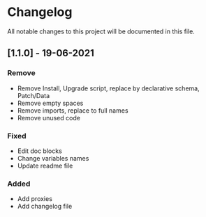 # Changelog
All notable changes to this project will be documented in this file.

## [1.1.0] - 19-06-2021
### Remove
- Remove Install, Upgrade script, replace by declarative schema, Patch/Data
- Remove empty spaces
- Remove imports, replace to full names
- Remove unused code

### Fixed
- Edit doc blocks
- Change variables names
- Update readme file

### Added
- Add proxies
- Add changelog file

